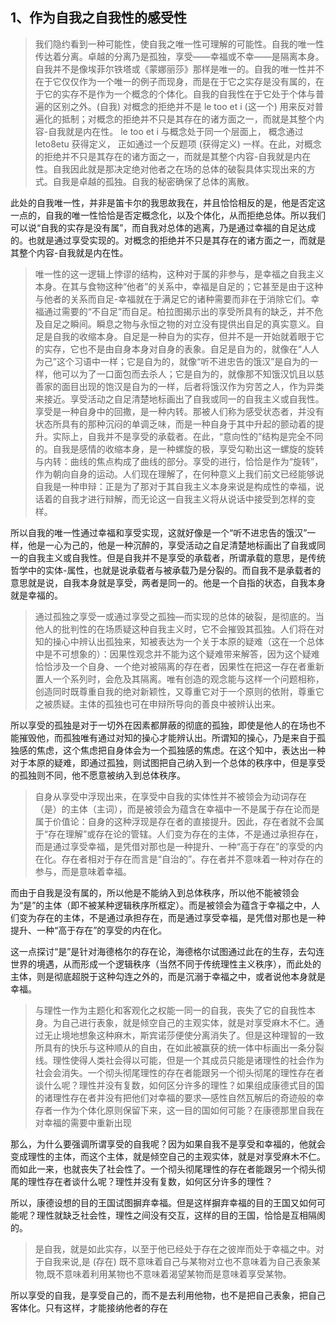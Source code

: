 <h2>1、作为自我之自我性的感受性</h2><blockquote data-pid="JDjvo_gG">我们隐约看到一种可能性，使自我之唯一性可理解的可能性。自我的唯一性传达着分离。卓越的分离乃是孤独，享受——幸福或不幸——是隔离本身。自我并不是像埃菲尔铁塔或《蒙娜丽莎》那样是唯一的。自我的唯一性并不在于它仅仅作为一个唯一的例子而现身，而是在于它之实存是没有属的，在于它的实存不是作为一个概念的个体化。自我的自我性在于它处于个体与普遍的区别之外。(自我) 对概念的拒绝并不是 le too et i (这一个) 用来反对普遍化的抵制；对概念的拒绝并不只是其存在的诸方面之一，而就是其整个内容-自我就是内在性。 le too et i 与概念处于同一个层面上， 概念通过 leto8etu 获得定义， 正如通过一个反题项 (获得定义) 一样。在此，对概念的拒绝并不只是其存在的诸方面之一，而就是其整个内容-自我就是内在性。自我因此就是那决定绝对他者之在场的总体的破裂具体实现出来的方式。自我是卓越的孤独。自我的秘密确保了总体的离散。</blockquote><p data-pid="kSZrOmaO">此处的自我唯一性，并非是笛卡尔的我思故我在，并且恰恰相反的是，他是否定这一点的，自我的唯一性恰恰是否定概念化，以及个体化，从而拒绝总体。所以我们可以说“自我的实存是没有属”，而自我对总体的逃离，乃是通过幸福的自足达成的。也就是通过享受实现的。对概念的拒绝并不只是其存在的诸方面之一，而就是其整个内容-自我就是内在性。</p><blockquote data-pid="qMg4qyad">唯一性的这一逻辑上悖谬的结构，这种对于属的非参与，是幸福之自我主义本身。在其与食物这种“他者”的关系中，幸福是自足的；它甚至是由于这种与他者的关系而自足-幸福就在于满足它的诸种需要而非在于消除它们。幸福通过需要的“不自足”而自足。柏拉图揭示出的享受所具有的缺乏，并不危及自足之瞬间。瞬息之物与永恒之物的对立没有提供出自足的真实意义。自足是自我的收缩本身。自足是一种自为的实存，但并不是一开始就着眼于它的实存，它也不是由自身本身对自身的表象。自足是自为的，就像在“人人为己”这个习语中一样；它是自为的，就像“听不进忠告的饿汉”是自为的一样，他可以为了一口面包而去杀人；它是自为的，就像那不知饿汉饥且以慈善家的面目出现的饱汉是自为的一样，后者将饿汉作为穷苦之人，作为异类来接近。享受活动之自足清楚地标画出了自我或同一的自我主义或自我性。享受是一种自身中的回撒，是一种内转。那被人们称为感受状态者，并没有状态所具有的那种沉闷的单调乏味，而是一种自身于其中升起的颤动着的提升。实际上，自我并不是享受的承载者。在此，“意向性的”结构是完全不同的。自我是感情的收缩本身，是一种螺旋的极，享受勾勒出这一螺旋的旋转与内转：曲线的焦点构成了曲线的部分。享受的进行，恰恰是作为“旋转”，作为朝向自身的运动。人们现在理解了，在何种意义上我们前文已经能够说自我是一种申辩：正是为了那对于其自我主义本身来说是构成性的幸福，说话着的自我才进行辩解，而无论这一自我主义将从说话中接受到怎样的变样。</blockquote><p data-pid="1JvBlaQ0">所以自我的唯一性通过幸福和享受实现，这就好像是一个“听不进忠告的饿汉”一样，他是一心为己的，他是一种沉醉的，享受活动之自足清楚地标画出了自我或同一的自我主义或自我性。但是自我并不是享受的承载者，所谓承载的意思，是传统哲学中的实体-属性，也就是说承载者与被承载乃是分裂的。而自我不是承载者的意思就是说，自我本身就是享受，两者是同一的。他是一个自指的状态，自我本身就是幸福的。</p><blockquote data-pid="oF6Gv7Hb">通过孤独之享受一或通过享受之孤独—而实现的总体的破裂，是彻底的。当他人的批判性的在场质疑这种自我主义时，它不会摧毁其孤独。人们将在对知的操心中辨认出孤独来，知被表达为一个关于本原的疑难（这在一个总体中是不可想象的）：因果性观念并不能为这个疑难带来解答，因为这个疑难恰恰涉及一个自身、一个绝对被隔离的存在者，因果性在把这一存在者重新置人一个系列时，会危及其隔离。唯有创造的观念能与这样一个问题相称，创造同时既尊重自我的绝对新颖性，又尊重它对于一个原则的依附，尊重它之被质疑。主体的孤独也可在申辩所导向的善良中被辨认出来。</blockquote><p data-pid="Up965OXp">所以享受的孤独是对于一切外在因素都屏蔽的彻底的孤独，即使是他人的在场也不能摧毁他，而孤独唯有通过对知的操心才能辨认出。所谓知的操心，乃是来自于孤独感的焦虑，这个焦虑把自身体会为一个孤独感的焦虑。在这个知中，表达出一种对于本原的疑难，即通过孤独，则试图把自己纳入到一个总体的秩序中，但是享受的孤独则不同，他不愿意被纳入到总体秩序。</p><blockquote data-pid="NcuJnLnd">自身从享受中浮现出来，在享受中自我的实体性并不被领会为动词存在（是）的主体（主词），而是被领会为蕴含在幸福中一不是属于存在论而是属于价值论：自身的这种浮现是存在者的直接提升。因此，存在者就不会属于“存在理解”或存在论的管辖。人们变为存在的主体，不是通过承担存在，而是通过享受幸福，是凭借对那也是一种提升、一种“高于存在”的享受的内在化。存在者相对于存在而言是“自治的”。存在者并不意味着一种对存在的参与，而是意味着幸福。</blockquote><p data-pid="D1Vuys55">而由于自我是没有属的，所以他是不能纳入到总体秩序，所以他不能被领会为“是”的主体（即不被某种逻辑秩序所框定）。而是被领会为蕴含于幸福之中，人们变为存在的主体，不是通过承担存在，而是通过享受幸福，是凭借对那也是一种提升、一种“高于存在”的享受的内在化。</p><p data-pid="rvG1LnBr">这一点探讨“是”是针对海德格尔的存在论，海德格尔试图通过此在的生存，去勾连世界的境遇，从而形成一个逻辑秩序（当然不同于传统理性主义秩序），而此处的主体，则是彻底超脱于这种勾连之外的，而是沉溺于幸福之中，或者说他本身就是幸福。</p><blockquote data-pid="UhNP04PL">与理性一作为主题化和客观化之权能一同一的自我，丧失了它的自我性本身。为自己进行表象，就是倾空自己的主观实体，就是对享受麻木不仁。通过无止境地想象这种麻木，斯宾诺莎便使分离消失了。但是这种理智的一致所具有的快乐与这种顺从的自由，在如此被赢获的统一体中标画出一条分裂线。理性使得人类社会得以可能，但是一个其成员只能是诸理性的社会作为社会会消失。一个彻头彻尾理性的存在者能跟另一个彻头彻尾的理性存在者谈什么呢？理性并没有复数，如何区分许多的理性？如果组成康德式目的国的诸理性存在者并没有把他们对幸福的要求—感性自然瓦解后的奇迹般的幸存者一作为个体化原则保留下来，这一目的国如何可能？在康德那里自我在对幸福的需要中重新出现</blockquote><p data-pid="xD6b3bAH">那么，为什么要强调所谓享受的自我呢？因为如果自我不是享受和幸福的，他就会变成理性的主体，而这个主体，就是倾空自己的主观实体，就是对享受麻木不仁。而如此一来，也就丧失了社会性了。一个彻头彻尾理性的存在者能跟另一个彻头彻尾的理性存在者谈什么呢？理性并没有复数，如何区分许多的理性？</p><p data-pid="my-2Cswn">所以，康德设想的目的王国试图摒弃幸福。但是这样摒弃幸福的目的王国又如何可能呢？理性就缺乏社会性，理性之间没有交互，这样的目的王国，恰恰是互相隔阂的。</p><blockquote data-pid="CGnoBila">是自我，就是如此实存，以至于他已经处于存在之彼岸而处于幸福之中。对于自我来说,是 (存在) 既不意味着自己与某物对立也不意味着为自己表象某物,既不意味着利用某物也不意味着渴望某物而是意味着享受某物。</blockquote><p data-pid="JqoWokfI">所以享受的自我，是享受自己的，而不是去利用他物，也不是把自己表象，把自己客体化。只有这样，才能接纳他者的存在</p><p></p><p></p><p></p><p></p><p></p>